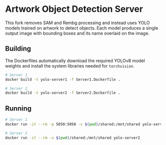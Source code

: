 # Artwork Object Detection Server

This fork removes SAM and Rembg processing and instead uses YOLO models trained on artwork to detect objects. Each model produces a single output image with bounding boxes and its name overlaid on the image.

## Building

The Dockerfiles automatically download the required YOLOv8 model weights and install the system libraries needed for `torchvision`.

```bash
# Server 1
docker build -t yolo-server1 -f Server1.Dockerfile .

# Server 2
docker build -t yolo-server2 -f Server2.Dockerfile .
```

## Running

```bash
# Server 1
docker run -it --rm -p 5050:5050 -v $(pwd)/shared:/mnt/shared yolo-server1

# Server 2
docker run -it --rm -v $(pwd)/shared:/mnt/shared yolo-server2
```
